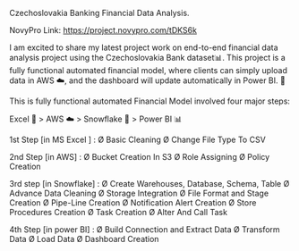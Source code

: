 Czechoslovakia Banking Financial Data Analysis.

NovyPro Link:  https://project.novypro.com/tDKS6k

I am excited to share my latest project work on end-to-end financial data analysis project using the Czechoslovakia Bank dataset📊. This project is a fully functional automated financial model, where clients can simply upload data in AWS ☁️, and the dashboard will update automatically in Power BI. 🚀

This is fully functional automated Financial Model involved four major steps: 

Excel 📑 > AWS ☁️ > Snowflake 🔄 > Power BI 📊

1st Step [in MS Excel ] :
Ø Basic Cleaning
Ø Change File Type To CSV

2nd Step [in AWS] :
Ø Bucket Creation In S3
Ø Role Assigning 
Ø Policy Creation 

3rd step [in Snowflake] :
Ø Create Warehouses, Database, Schema, Table 
Ø Advance Data Cleaning 
Ø Storage Integration 
Ø File Format and Stage Creation
Ø Pipe-Line Creation
Ø Notification Alert Creation 
Ø Store Procedures Creation
Ø Task Creation 
Ø Alter And Call Task

4th Step [in power BI] :
Ø Build Connection and Extract Data 
Ø Transform Data
Ø Load Data
Ø Dashboard Creation 
